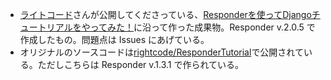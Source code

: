 - [ライトコード](https://rightcode.co.jp/)さんが公開してくださっている、[Responderを使ってDjangoチュートリアルをやってみた！](https://rightcode.co.jp/blog/information-technology/responder-django-tutorial-0)に沿って作った成果物。Responder v.2.0.5 で作成したもの。問題点は Issues にあげている。
- オリジナルのソースコードは[rightcode/ResponderTutorial](https://github.com/rightcode/ResponderTutorial)で公開されている。ただしこちらは Responder v.1.3.1 で作られている。
